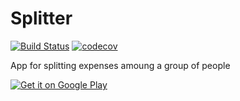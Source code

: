 Splitter
========

[![Build Status](https://travis-ci.org/GianpaMX/splitter.svg?branch=master)](https://travis-ci.org/GianpaMX/splitter)
[![codecov](https://codecov.io/gh/GianpaMX/splitter/branch/master/graph/badge.svg)](https://codecov.io/gh/GianpaMX/splitter)

App for splitting expenses amoung a group of people

[![Get it on Google Play](https://play.google.com/intl/en_us/badges/images/generic/en_badge_web_generic.png)](https://play.google.com/store/apps/details?id=io.github.gianpamx.splitter)

